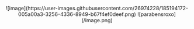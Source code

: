 <p align="center">
  ![image](https://user-images.githubusercontent.com/26974228/185194172-005a00a3-3256-4336-8949-b67f4ef0deef.png)
  ![parabensroxo](/image.png)
</p>
